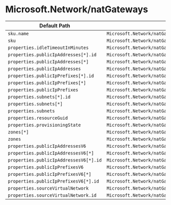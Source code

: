 # Microsoft.Network/natGateways

| Default Path | Alias |
|---|---|
| `sku.name` | `Microsoft.Network/natGateways/sku.name` |
| `sku` | `Microsoft.Network/natGateways/sku` |
| `properties.idleTimeoutInMinutes` | `Microsoft.Network/natGateways/idleTimeoutInMinutes` |
| `properties.publicIpAddresses[*].id` | `Microsoft.Network/natGateways/publicIpAddresses[*].id` |
| `properties.publicIpAddresses[*]` | `Microsoft.Network/natGateways/publicIpAddresses[*]` |
| `properties.publicIpAddresses` | `Microsoft.Network/natGateways/publicIpAddresses` |
| `properties.publicIpPrefixes[*].id` | `Microsoft.Network/natGateways/publicIpPrefixes[*].id` |
| `properties.publicIpPrefixes[*]` | `Microsoft.Network/natGateways/publicIpPrefixes[*]` |
| `properties.publicIpPrefixes` | `Microsoft.Network/natGateways/publicIpPrefixes` |
| `properties.subnets[*].id` | `Microsoft.Network/natGateways/subnets[*].id` |
| `properties.subnets[*]` | `Microsoft.Network/natGateways/subnets[*]` |
| `properties.subnets` | `Microsoft.Network/natGateways/subnets` |
| `properties.resourceGuid` | `Microsoft.Network/natGateways/resourceGuid` |
| `properties.provisioningState` | `Microsoft.Network/natGateways/provisioningState` |
| `zones[*]` | `Microsoft.Network/natGateways/zones[*]` |
| `zones` | `Microsoft.Network/natGateways/zones` |
| `properties.publicIpAddressesV6` | `Microsoft.Network/natGateways/publicIpAddressesV6` |
| `properties.publicIpAddressesV6[*]` | `Microsoft.Network/natGateways/publicIpAddressesV6[*]` |
| `properties.publicIpAddressesV6[*].id` | `Microsoft.Network/natGateways/publicIpAddressesV6[*].id` |
| `properties.publicIpPrefixesV6` | `Microsoft.Network/natGateways/publicIpPrefixesV6` |
| `properties.publicIpPrefixesV6[*]` | `Microsoft.Network/natGateways/publicIpPrefixesV6[*]` |
| `properties.publicIpPrefixesV6[*].id` | `Microsoft.Network/natGateways/publicIpPrefixesV6[*].id` |
| `properties.sourceVirtualNetwork` | `Microsoft.Network/natGateways/sourceVirtualNetwork` |
| `properties.sourceVirtualNetwork.id` | `Microsoft.Network/natGateways/sourceVirtualNetwork.id` |

